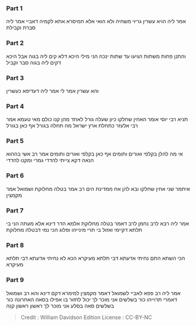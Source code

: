 
### Part 1
אמר ליה הויא עשרין גריוי משחיה ולא הואי אלא חמיסרא אתא לקמיה דאביי אמר ליה סברת וקבילת

### Part 2
והתנן פחות משתות הגיעו עד שתות ינכה הני מילי היכא דלא קים ליה בגוה אבל היכא דקים ליה בגוה סבר וקביל

### Part 3
והא עשרין אמר לי אמר ליה דעדיפא כעשרין

### Part 4
תניא רבי יוסי אומר האחין שחלקו כיון שעלה גורל לאחד מהן קנו כולם מאי טעמא אמר רבי אלעזר כתחלת ארץ ישראל מה תחלה בגורל אף כאן בגורל

### Part 5
אי מה להלן בקלפי ואורים ותומים אף כאן בקלפי ואורים ותומים אמר רב אשי בההוא הנאה דקא צייתי להדדי גמרי ומקנו להדדי

### Part 6
איתמר שני אחין שחלקו ובא להן אח ממדינת הים רב אמר בטלה מחלוקת ושמואל אמר מקמצין

### Part 7
אמר ליה רבא לרב נחמן לרב דאמר בטלה מחלוקת אלמא הדר דינא אלא מעתה הני בי תלתא דקיימי ואזול בי תרי מינייהו ופלוג הכי נמי דבטלה מחלוקת

### Part 8
הכי השתא התם נחיתי אדעתא דבי תלתא מעיקרא הכא לא נחיתי אדעתא דבי תלתא מעיקרא

### Part 9
אמר ליה רב פפא לאביי לשמואל דאמר מקמצין למימרא דקם דינא והא רב ושמואל דאמרי תרוייהו כור בשלשים אני מוכר לך יכול לחזור בו אפילו בסאה האחרונה כור בשלשים סאה בסלע אני מוכר לך ראשון ראשון קנה

>Credit : William Davidson Edition
>License : CC-BY-NC